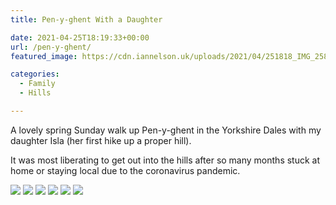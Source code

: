 ```yaml
---
title: Pen-y-ghent With a Daughter

date: 2021-04-25T18:19:33+00:00
url: /pen-y-ghent/
featured_image: https://cdn.iannelson.uk/uploads/2021/04/251818_IMG_2583.jpg

categories:
  - Family
  - Hills

---
```

A lovely spring Sunday walk up Pen-y-ghent in the Yorkshire Dales with my daughter Isla (her first hike up a proper hill).

It was most liberating to get out into the hills after so many months stuck at home or staying local due to the coronavirus pandemic.

![](https://cdn.iannelson.uk/uploads/2023/08/251817_PXL_20210425_061405258.jpg)
![](https://cdn.iannelson.uk/uploads/2023/08/251817_IMG_2583.jpg)
![](https://cdn.iannelson.uk/uploads/2023/08/251818_IMG_2586.jpg)
![](https://cdn.iannelson.uk/uploads/2023/08/251818_IMG_2589.jpg)
![](https://cdn.iannelson.uk/uploads/2023/08/251818_IMG_2587.jpg)
![](https://cdn.iannelson.uk/uploads/2023/08/251818_IMG_2588.jpg)